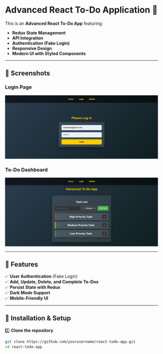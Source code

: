 # Advanced React To-Do Application 📝

This is an **Advanced React To-Do App** featuring:

- **Redux State Management**
- **API Integration**
- **Authentication (Fake Login)**
- **Responsive Design**
- **Modern UI with Styled Components**

---

## 📸 Screenshots

### **Login Page**

![Login Page](./screenshots/login.png)

### **To-Do Dashboard**

![Dashboard](./screenshots/dashboard.png)

---

## 🚀 Features

✅ **User Authentication** (Fake Login)  
✅ **Add, Update, Delete, and Complete To-Dos**  
✅ **Persist State with Redux**  
✅ **Dark Mode Support**  
✅ **Mobile-Friendly UI**

---

## 🔧 Installation & Setup

1️⃣ **Clone the repository**

```sh
git clone https://github.com/yourusername/react-todo-app.git
cd react-todo-app
```
